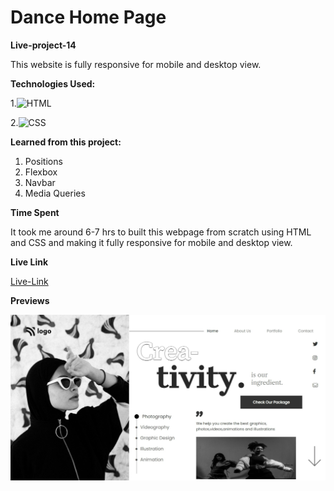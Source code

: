 # Dance Home Page


**Live-project-14**

This website is fully responsive for mobile and desktop view.

**Technologies Used:** 


1.![HTML](https://img.shields.io/badge/-HTML5-orange)

2.![CSS](https://img.shields.io/badge/-CSS3-green)


**Learned from this project:**

1. Positions
2. Flexbox
3. Navbar
4. Media Queries

**Time Spent**

It took me around 6-7 hrs to built this webpage from scratch using HTML and CSS and making
it fully responsive for mobile and desktop view.

**Live Link**

[Live-Link](https://project14-dance-homepage.netlify.app/)

**Previews**

![screenshot](Screenshots/screenshot.jpeg)









